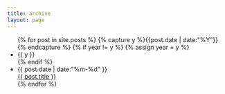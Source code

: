 ```yaml
---
title: archive
layout: page
---
```


<ul class="myn2 h4 line-h15">
  {% for post in site.posts %}
  {% capture y %}{{post.date | date:"%Y"}}{% endcapture %}
  {% if year != y %}
  {% assign year = y %}
  <li class="list-none list-seperator color-strong">{{ y }}</li>
  {% endif %}
  <li class="ml1 line-h15 color-list link-list list-none">
    <div class="clearfix">
      <div class="col pr2">
        <time datetime="{{ post.date | date:"%Y-%m-%d" }}">{{ post.date | date:"%m-%d" }}</time>
      </div>
      <div class="col col-9">
        <a href="{{ post.url }}" title="{{ post.title }}">{{ post.title }}</a>
      </div>
    </div>
  </li>
  {% endfor %}
</ul>
